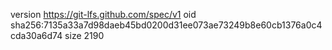 version https://git-lfs.github.com/spec/v1
oid sha256:7135a33a7d98daeb45bd0200d31ee073ae73249b8e60cb1376a0c4cda30a6d74
size 2190
